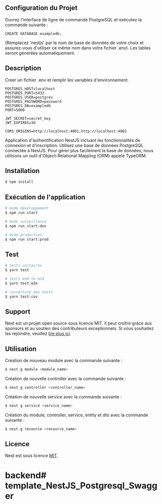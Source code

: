 ## Configuration du Projet

Ouvrez l'interface de ligne de commande PostgreSQL et exécutez la commande suivante :
```
CREATE DATABASE exampledb;
```
(Remplacez 'nestjs' par le nom de base de données de votre choix et assurez-vous d'utiliser ce même nom dans votre fichier .env). Les tables seront générées automatiquement.

## Description
Creer un fichier .env et remplir les variables d'environnement.
```
POSTGRES_HOST=localhost
POSTGRES_PORT=5432
POSTGRES_USER=postgres
POSTGRES_PASSWORD=password
POSTGRES_DB=exampledb
PORT=5000

JWT_SECRET=secret_key
JWT_EXPIRES=3d

CORS_ORIGINS=http://localhost:4001,http://localhost:4002

```

Application d'authentification NestJS incluant les fonctionnalités de connexion et d'inscription. Utilisez une base de données PostgreSQL connectée à NestJS. Pour gérer plus facilement la base de données, nous utilisons un outil d'Object-Relational Mapping (ORM) appelé TypeORM.

## Installation

```bash
$ npm install
```

## Exécution de l'application

```bash
# mode développement
$ npm run start

# mode surveillance
$ npm run start:dev

# mode production
$ npm run start:prod
```

## Test

```bash
# tests unitaires
$ yarn test

# tests end-to-end
$ yarn test:e2e

# couverture des tests
$ yarn test:cov
```

## Support

Nest est un projet open source sous licence MIT. Il peut croître grâce aux sponsors et au soutien des contributeurs exceptionnels. Si vous souhaitez les rejoindre, veuillez [lire plus ici](https://docs.nestjs.com/support).


## Utilisation
Création de nouveau module avec la commande suivante :

```bash
$ nest g module <module_name>
```
Création de nouvelle controller avec la commande suivante :

```bash
$ nest g controller <controller_name>
```

Création de nouvelle service avec la commande suivante :

```bash
$ nest g service <service_name>
```

Création du module, controller, service, entity et dto avec la commande suivante :

```bash
$ nest g resource <resource_name>
```
## Licence

Nest est sous licence [MIT](LICENSE).
# backend# template_NestJS_Postgresql_Swagger
